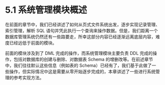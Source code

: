 # 5.1 系统管理模块概述

在前面的章节中，我们已经讲述了如何从页式文件系统出发，逐步实现记录管理、索引管理，解析 SQL 语句并凭此执行一个查询来操作数据。但是，我们距离一个数据库管理系统仍然还有一些路要走，所幸这部分内容已经逐渐远离底层内容，难度已经远低于前面的模块。

前面的模块涉及到了 DML 完成的操作，而系统管理模块主要负责 DDL 完成的操作，包括对数据库的创建与删除、对数据表 Schema 的增删改等。在前述章节中，我们往往默认这些信息（例如表的 Schema）已经有了，我们基于此做了一些操作，但实际情况中这是需要从零开始逐步完成的，本章讲述了一些进行系统管理的参考实现方法。
